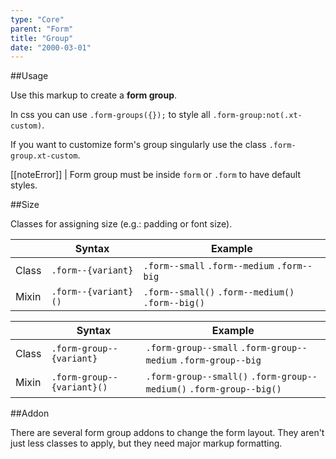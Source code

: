 ```yaml
---
type: "Core"
parent: "Form"
title: "Group"
date: "2000-03-01"
---
```


##Usage

Use this markup to create a **form group**.

<script type="text/plain" class="language-markup">
  <form>
    <div class="form-group">
      <!-- content -->
    </div>
  </form>
</script>

In css you can use `.form-groups({});` to style all `.form-group:not(.xt-custom)`.

If you want to customize form's group singularly use the class `.form-group.xt-custom`.

[[noteError]]
| Form group must be inside `form` or `.form` to have default styles.

##Size

Classes for assigning size (e.g.: padding or font size).

<div class="table--scroll">

|                         | Syntax                                    | Example                       |
| ----------------------- | ----------------------------------------- | ----------------------------- |
| Class                   | `.form--{variant}`                        | `.form--small` `.form--medium` `.form--big`     |
| Mixin                   | `.form--{variant}()`                      | `.form--small()` `.form--medium()` `.form--big()`     |

</div>

<div class="table--scroll">

|                         | Syntax                                    | Example                       |
| ----------------------- | ----------------------------------------- | ----------------------------- |
| Class                   | `.form-group--{variant}`                        | `.form-group--small` `.form-group--medium` `.form-group--big`     |
| Mixin                   | `.form-group--{variant}()`                      | `.form-group--small()` `.form-group--medium()` `.form-group--big()`     |

</div>

<demo>
  <demovanilla src="vanilla/core/form/group-small">
  </demovanilla>
  <demovanilla src="vanilla/core/form/group-medium">
  </demovanilla>
  <demovanilla src="vanilla/core/form/group-big">
  </demovanilla>
</demo>

##Addon

There are several form group addons to change the form layout. They aren't just less classes to apply, but they need major markup formatting.

<demo>
  <demovanilla src="vanilla/core/form/addon-none">
  </demovanilla>
  <demovanilla src="vanilla/core/form/addon-row">
  </demovanilla>
  <demovanilla src="vanilla/core/form/addon-horizontal">
  </demovanilla>
  <demovanilla src="vanilla/core/form/addon-inline-input" name="inline input">
  </demovanilla>
  <demovanilla src="vanilla/core/form/addon-inline">
  </demovanilla>
</demo>
